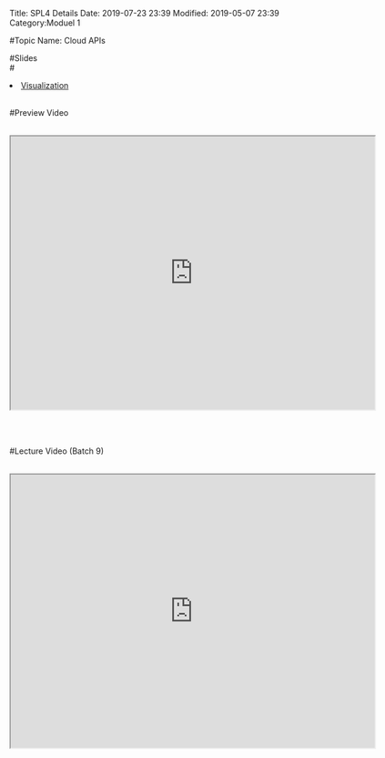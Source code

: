 Title: SPL4 Details
Date: 2019-07-23 23:39
Modified: 2019-05-07 23:39
Category:Moduel 1

#Topic Name: Cloud APIs

#Slides<br>
#<li><a href="https://www.dropbox.com/home/Batch7/Slides/Day10?preview=Cognitive_APIs.pptx" target="_blank">Visualization</a></li> <br>

#Preview Video <br><br>
<iframe src="https://videoken.com/embed/vkene-_eVFJnKRbg"width="640" height="480"></iframe>

<br><br>

#Lecture Video (Batch 9) <br><br>
<iframe src="https://videoken.com/embed/vkene-DPyVV2Nsyw"width="640" height="480"></iframe>







